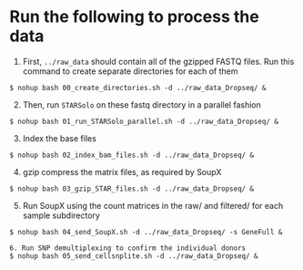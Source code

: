 # Run the following to process the data

1. First,  `../raw_data` should contain all of the gzipped FASTQ files. Run this command to create separate directories for each of them
```
$ nohup bash 00_create_directories.sh -d ../raw_data_Dropseq/ & 
```

2. Then, run `STARSolo` on these fastq directory in a parallel fashion
```
$ nohup bash 01_run_STARSolo_parallel.sh -d ../raw_data_Dropseq/ &
```

3. Index the base files
```
$ nohup bash 02_index_bam_files.sh -d ../raw_data_Dropseq/ &
```

4. gzip compress the matrix files, as required by SoupX
```
$ nohup bash 03_gzip_STAR_files.sh -d ../raw_data_Dropseq/ &
```

5. Run SoupX using the count matrices in the raw/ and filtered/ for each sample subdirectory
```
$ nohup bash 04_send_SoupX.sh -d ../raw_data_Dropseq/ -s GeneFull &
```

```
6. Run SNP demultiplexing to confirm the individual donors
$ nohup bash 05_send_cellsnplite.sh -d ../raw_data_Dropseq/ &
```
